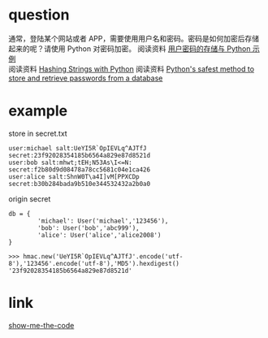 # question
通常，登陆某个网站或者 APP，需要使用用户名和密码。密码是如何加密后存储起来的呢？请使用 Python 对密码加密。
阅读资料 [用户密码的存储与 Python 示例](http://zhuoqiang.me/password-storage-and-python-example.html)  
阅读资料 [Hashing Strings with Python](https://www.pythoncentral.io/hashing-strings-with-python/)
阅读资料 [Python's safest method to store and retrieve passwords from a database](https://stackoverflow.com/questions/2572099/pythons-safest-method-to-store-and-retrieve-passwords-from-a-database)


# example
store in secret.txt
```
user:michael salt:UeYI5R`OpIEVLq^AJTfJ secret:23f92028354185b6564a829e87d8521d
user:bob salt:mhwt;tEH;N53As\I<=N: secret:f2b80d9d08478a78cc5681c04e1ca426
user:alice salt:ShnW0T\a4I]vM[PPXCDp secret:b30b284bada9b510e344532432a2b0a0
```
origin secret
```
db = {
        'michael': User('michael','123456'),
        'bob': User('bob','abc999'),
        'alice': User('alice','alice2008')
}
```

```
>>> hmac.new('UeYI5R`OpIEVLq^AJTfJ'.encode('utf-8'),'123456'.encode('utf-8'),'MD5').hexdigest()
'23f92028354185b6564a829e87d8521d'
```

# link
[show-me-the-code](https://github.com/Yixiaohan/show-me-the-code)


